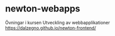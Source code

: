 # newton-webapps

Övningar i kursen Utveckling av webbapplikationer
https://dalzegno.github.io/newton-frontend/
